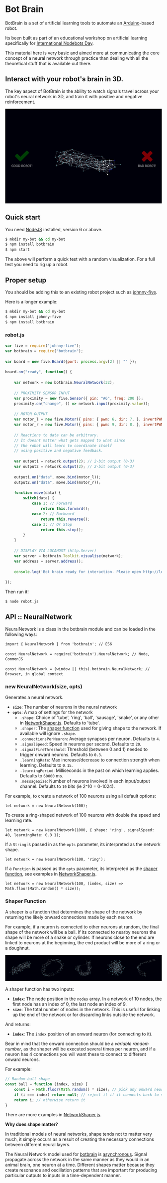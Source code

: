 # Bot Brain

BotBrain is a set of artificial learning tools to automate an [Arduino](http://arduino.org)-based robot.

Its been built as part of an educational workshop on artificial learning specifically for [International Nodebots Day](https://www.eventbrite.com.au/e/international-nodebots-day-melbourne-2017-tickets-34845310261).

This material here is very basic and aimed more at communicating the core concept of a neural network through practice than dealing with all the theoretical stuff that is available out there.

## Interact with your robot's brain in 3D.

The key aspect of BotBrain is the ability to watch signals travel across your robot's neural network in 3D, and train it with positive and negative reinforcement.

![brain-3d.png](brain-3d.gif)

## Quick start

You need [NodeJS](https://nodejs.org/en/download/) installed, version 6 or above.

```sh
$ mkdir my-bot && cd my-bot
$ npm install botbrain
$ npm start
```

The above will perform a quick test with a random visualization. For a full test you need to rig up a robot.

## Proper setup

You should be adding this to an existing robot project such as [johnny-five](http://johnny-five.io/).

Here is a longer example:

```sh
$ mkdir my-bot && cd my-bot
$ npm install johnny-five
$ npm install botbrain
```

### robot.js
```js
var five = require("johnny-five");
var botbrain = require("botbrain");

var board = new five.Board({port: process.argv[2] || "" });

board.on("ready", function() {

    var network = new botbrain.NeuralNetwork(32);

    // PROXIMITY SENSOR INPUT
    var proximity = new five.Sensor({ pin: "A6", freq: 200 });
    proximity.on("change", () => network.input(proximity.value));

    // MOTOR OUTPUT
    var motor_l = new five.Motor({ pins: { pwm: 6, dir: 7, }, invertPWM: true, });
    var motor_r = new five.Motor({ pins: { pwm: 9, dir: 8, }, invertPWM: true, });

    // Reactions to data can be arbitrary.
    // It doesnt matter what gets mapped to what since
    // the robot will learn to coordinate itself
    // using positive and negative feedback.

    var output1 = network.output(2); // 2-bit output (0-3)
    var output2 = network.output(2); // 2-bit output (0-3)

    output1.on("data", move.bind(motor_l));
    output2.on("data", move.bind(motor_r));

    function move(data) {
    	switch(data) {
            case 1: // Forward
                return this.forward();
            case 2: // Backward
                return this.reverse();
            case 3: // Or Stop
                return this.stop();
    	}
    }

    // DISPLAY VIA LOCAHOST (http.Server)
    var server = botbrain.Toolkit.visualise(network);
    var address = server.address();

    console.log('Bot brain ready for interaction. Please open http://localhost:' + address.port);

});
```

Then run it!

```sh
$ node robot.js
```
## API :: NeuralNetwork

NeuralNetwork is a class in the botbrain module and can be loaded in the following ways:

```
import { NeuralNetwork } from 'botbrain'; // ES6  

const NeuralNetwork = require('botbrain').NeuralNetwork; // Node, CommonJS

const NeuralNetwork = (window || this).botbrain.NeuralNetwork; // Browser, in global context
```

### new NeuralNetwork(size, opts)

Generates a neural network.

- **`size`**: The number of neurons in the neural network
- **`opts`**: A map of settings for the network
    - `.shape`: Choice of 'tube', 'ring', 'ball', 'sausage', 'snake', or any other in [NetworkShaper.js](src/NetworkShaper.js). Defaults to 'tube'.
    - `.shaper`: The [shaper function](#shaper-function) used for giving shape to the network. If available will ignore `.shape`.
    - `.connectionsPerNeuron`: Average synapses per neuron. Defaults to `4`.
    - `.signalSpeed`: Speed in neurons per second. Defaults to `20`.
    - `.signalFireThreshold`: Threshold (between 0 and 1) needed to trigger onward neurons. Defaults to `0.3`.
    - `.learningRate`: Max increase/decrease to connection strength when learning. Defaults to `0.15`.
    - `.learningPeriod`: Milliseconds in the past on which learning applies. Defaults to `60000` ms.
    - `.messageSize`: Number of neurons involved in each input/output channel. Defaults to `10` bits (ie 2^10 = 0-1024).

For example, to create a network of 100 neurons using all default options:

```
let network = new NeuralNetwork(100);
```

To create a ring-shaped network of 100 neurons with double the speed and learning rate.

```
let network = new NeuralNetwork(1000, { shape: 'ring', signalSpeed: 40, learningRate: 0.3 });
```

If a `String` is passed in as the `opts` parameter, its interpreted as the network shape.

```
let network = new NeuralNetwork(100, 'ring');
```

If a `Function` is passed as the `opts` parameter, its interpreted as the [shaper function](#shaper-function), see examples in [NetworkShaper.js](src/NetworkShaper.js).

```
let network = new NeuralNetwork(100, (index, size) => Math.floor(Math.random() * size));
```

### Shaper Function

A shaper is a function that determines the shape of the network by returning the likely onward connections made by each neuron. 

For example, if a neuron is connected to other neurons at random, the final shape of the network will be a ball. If its connected to nearby neurons the shape will be more of a snake or cylinder. If neurons close to the end are linked to neurons at the beginning, the end product will be more of a ring or a doughnut.

![shaper.png](shaper.png)

A shaper function has two inputs: 

- **`index`**: The node position in the `nodes` array. In a network of 10 nodes, the first node has an index of 0, the last node an index of 9.
- **`size`**: The total number of nodes in the network. This is useful for linking up the end of the network or for discarding links outside the network.

And returns:

 - **`index`**: The `index` position of an onward neuron (for connecting to it). 

Bear in mind that the onward connection should be a *variable random number*, as the shaper will be executed several times per neuron, and if a neuron has 4 connections you will want these to connect to different onward neurons.

For example:

```js
// Random ball shape
const ball = function (index, size) {
    const i = Math.floor(Math.random() * size); // pick any onward neuron at random
    if (i === index) return null; // reject it if it connects back to same neuron
    return i; // otherwise return it
}
```

There are more examples in [NetworkShaper.js](src/NetworkShaper.js).

**Why does shape matter?**

In traditional models of neural networks, shape tends not to matter very much, it simply occurs as a result of creating the necessary connections between different neural layers. 

The Neural Network model used for [botbrain](https://www.npmjs.com/package/botbrain) is [asynchronous](https://en.wikipedia.org/wiki/Asynchrony_(computer_programming)). Signal propagate across the network in the same manner as they would in an animal brain, one neuron at a time. Different shapes matter because they create resonance and oscillation patterns that are important for producing particular outputs to inputs in a time-dependent manner.


